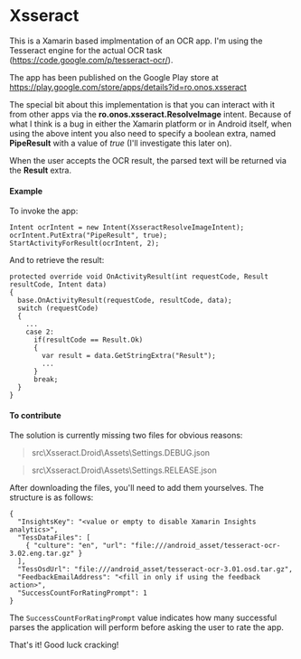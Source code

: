 # Xsseract

This is a Xamarin based implmentation of an OCR app.
I'm using the Tesseract engine for the actual OCR task (https://code.google.com/p/tesseract-ocr/).

The app has been published on the Google Play store at https://play.google.com/store/apps/details?id=ro.onos.xsseract

The special bit about this implementation is that you can interact with it from other apps via the **ro.onos.xsseract.ResolveImage** intent.
Because of what I think is a bug in either the Xamarin platform or in Android itself, when using the above intent you also need to specify a 
boolean extra, named **PipeResult** with a value of *true* (I'll investigate this later on).

When the user accepts the OCR result, the parsed text will be returned via the **Result** extra.

#### Example

To invoke the app:

```
Intent ocrIntent = new Intent(XsseractResolveImageIntent);
ocrIntent.PutExtra("PipeResult", true);
StartActivityForResult(ocrIntent, 2);
```

And to retrieve the result:
```
protected override void OnActivityResult(int requestCode, Result resultCode, Intent data)
{
  base.OnActivityResult(requestCode, resultCode, data);
  switch (requestCode)
  {
    ...
    case 2:
      if(resultCode == Result.Ok)
      {
        var result = data.GetStringExtra("Result");
        ...
      }
      break;
  }
}
```

#### To contribute
The solution is currently missing two files for obvious reasons:
>src\Xsseract.Droid\Assets\Settings.DEBUG.json

>src\Xsseract.Droid\Assets\Settings.RELEASE.json

After downloading the files, you'll need to add them yourselves. The structure is as follows:

```
{
  "InsightsKey": "<value or empty to disable Xamarin Insights analytics>",
  "TessDataFiles": [
    { "culture": "en", "url": "file:///android_asset/tesseract-ocr-3.02.eng.tar.gz" }
  ],
  "TessOsdUrl": "file:///android_asset/tesseract-ocr-3.01.osd.tar.gz",
  "FeedbackEmailAddress": "<fill in only if using the feedback action>",
  "SuccessCountForRatingPrompt": 1
}
```

The `SuccessCountForRatingPrompt` value indicates how many successful parses the application will 
perform before asking the user to rate the app.

That's it!
Good luck cracking!
